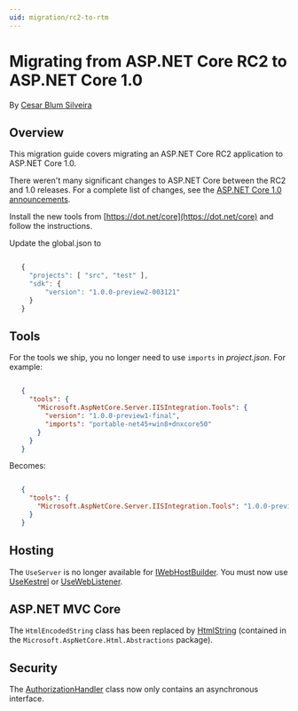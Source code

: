 ```yaml
---
uid: migration/rc2-to-rtm
---
```

  # Migrating from ASP.NET Core RC2 to ASP.NET Core 1.0

By [Cesar Blum Silveira](https://github.com/cesarbs)

  ## Overview

This migration guide covers migrating an ASP.NET Core RC2 application to ASP.NET Core 1.0.

There weren't many significant changes to ASP.NET Core between the RC2 and 1.0 releases. For a complete list of changes, see the [ASP.NET Core 1.0 announcements](https://github.com/aspnet/announcements/issues?q=is%3Aopen+is%3Aissue+milestone%3A1.0.0).

Install the new tools from [https://dot.net/core](https://dot.net/core) and follow the instructions.

Update the global.json to

<!-- literal_block {"backrefs": [], "ids": [], "dupnames": [], "linenos": false, "names": [], "classes": [], "xml:space": "preserve", "language": "javascript", "highlight_args": {}} -->

````javascript

   {
     "projects": [ "src", "test" ],
     "sdk": {
         "version": "1.0.0-preview2-003121"
     }
   }
   ````

  ## Tools

For the tools we ship, you no longer need to use `imports` in *project.json*. For example:

<!-- literal_block {"backrefs": [], "ids": [], "dupnames": [], "linenos": false, "names": [], "classes": [], "xml:space": "preserve", "language": "json", "highlight_args": {}} -->

````json

   {
     "tools": {
       "Microsoft.AspNetCore.Server.IISIntegration.Tools": {
         "version": "1.0.0-preview1-final",
         "imports": "portable-net45+win8+dnxcore50"
       }
     }
   }
   ````

Becomes:

<!-- literal_block {"backrefs": [], "ids": [], "dupnames": [], "linenos": false, "names": [], "classes": [], "xml:space": "preserve", "language": "json", "highlight_args": {}} -->

````json

   {
     "tools": {
       "Microsoft.AspNetCore.Server.IISIntegration.Tools": "1.0.0-preview2-final"
     }
   }
   ````

  ## Hosting

The `UseServer` is no longer available for [IWebHostBuilder](http://docs.asp.net/projects/api/en/latest/autoapi/Microsoft/AspNetCore/Hosting/IWebHostBuilder/index.html.md#Microsoft.AspNetCore.Hosting.IWebHostBuilder.md). You must now use [UseKestrel](http://docs.asp.net/projects/api/en/latest/autoapi/Microsoft/AspNetCore/Hosting/WebHostBuilderKestrelExtensions/index.html.md#Microsoft.AspNetCore.Hosting.WebHostBuilderKestrelExtensions.UseKestrel.md) or [UseWebListener](http://docs.asp.net/projects/api/en/latest/autoapi/Microsoft/AspNetCore/Hosting/WebHostBuilderWebListenerExtensions/index.html.md#Microsoft.AspNetCore.Hosting.WebHostBuilderWebListenerExtensions.UseWebListener.md).

  ## ASP.NET MVC Core

The `HtmlEncodedString` class has been replaced by [HtmlString](http://docs.asp.net/projects/api/en/latest/autoapi/Microsoft/AspNetCore/Html/HtmlString/index.html.md#Microsoft.AspNetCore.Html.HtmlString.md) (contained in the  `Microsoft.AspNetCore.Html.Abstractions` package).

  ## Security

The [AuthorizationHandler<TRequirement>](http://docs.asp.net/projects/api/en/latest/autoapi/Microsoft/AspNetCore/Authorization/AuthorizationHandler-TRequirement/index.html.md#Microsoft.AspNetCore.Authorization.AuthorizationHandler<TRequirement>.md) class now only contains an asynchronous interface.
